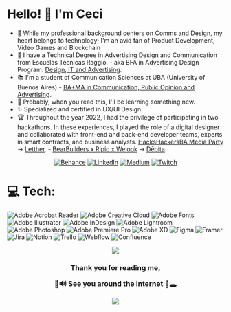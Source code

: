 <h1 align="lef">Hello! 👋 I'm Ceci</h1>

- 👩 While my professional background centers on Comms and Design, my heart belongs to technology; I'm an avid fan of Product Development, Video Games and Blockchain
- 🔭 I have a Technical Degree in Advertising Design and Communication from Escuelas Técnicas Raggio. - aka BFA in Advertising Design Program: [Design, IT and Advertising](https://drive.google.com/drive/folders/1Ed_pwjvrikjTlwdOh0LqkrYuWULnnvNZ?usp=sharing).
- 📚 I'm a student of Communication Sciences at UBA (University of Buenos Aires).- [BA+MA in Communication, Public Opinion and Advertising](https://www.uba.ar/internacionales/contenido.php?id=549&lang=en).
- 🌱 Probably, when you read this, I'll be learning something new.
- ✨ Specialized and certified in UX/UI Design.
- 🏆 Throughout the year 2022, I had the privilege of participating in two hackathons. In these experiences, I played the role of a digital designer and collaborated with front-end and back-end developer teams, experts in smart contracts, and business analysts.
[HacksHackersBA Media Party](https://twitter.com/HacksHackersBA) -> [Letther](https://twitter.com/lettherxyz). - [BearBuilders x Ripio x Welook](https://twitter.com/Bear_Builders) -> [Dēbita](https://twitter.com/DebitaFinance).


<div align="center">
  
[![Behance](https://img.shields.io/badge/Behance-1769ff?logo=behance&logoColor=white)](https://behance.net/ceciliavit) [![LinkedIn](https://img.shields.io/badge/LinkedIn-%230077B5.svg?logo=linkedin&logoColor=white)](https://linkedin.com/in/vcecilia) [![Medium](https://img.shields.io/badge/Medium-12100E?logo=medium&logoColor=white)](https://medium.com/@ceciliavit) [![Twitch](https://img.shields.io/badge/Twitch-%239146FF.svg?logo=Twitch&logoColor=white)](https://twitch.tv/chechu_lia) 

</div>

# 💻 Tech:
![Adobe Acrobat Reader](https://img.shields.io/badge/Adobe%20Acrobat%20Reader-EC1C24.svg?style=flat-square&logo=Adobe%20Acrobat%20Reader&logoColor=white) ![Adobe Creative Cloud](https://img.shields.io/badge/Adobe%20Creative%20Cloud-DA1F26.svg?style=flat-square&logo=Adobe%20Creative%20Cloud&logoColor=white) ![Adobe Fonts](https://img.shields.io/badge/Adobe%20Fonts-000B1D.svg?style=flat-square&logo=Adobe%20Fonts&logoColor=white) ![Adobe Illustrator](https://img.shields.io/badge/adobe%20illustrator-%23FF9A00.svg?style=flat-square&logo=adobe%20illustrator&logoColor=white) ![Adobe InDesign](https://img.shields.io/badge/Adobe%20InDesign-49021F?style=flat-square&logo=adobeindesign&logoColor=FF3366) ![Adobe Lightroom](https://img.shields.io/badge/Adobe%20Lightroom-31A8FF.svg?style=flat-square&logo=Adobe%20Lightroom&logoColor=white) ![Adobe Photoshop](https://img.shields.io/badge/adobe%20photoshop-%2331A8FF.svg?style=flat-square&logo=adobe%20photoshop&logoColor=white) ![Adobe Premiere Pro](https://img.shields.io/badge/Adobe%20Premiere%20Pro-9999FF.svg?style=flat-square&logo=Adobe%20Premiere%20Pro&logoColor=white) ![Adobe XD](https://img.shields.io/badge/Adobe%20XD-470137?style=flat-square&logo=Adobe%20XD&logoColor=#FF61F6) ![Figma](https://img.shields.io/badge/figma-%23F24E1E.svg?style=flat-square&logo=figma&logoColor=white) ![Framer](https://img.shields.io/badge/Framer-black?style=flat-square&logo=framer&logoColor=blue) ![Jira](https://img.shields.io/badge/jira-%230A0FFF.svg?style=flat-square&logo=jira&logoColor=white) ![Notion](https://img.shields.io/badge/Notion-%23000000.svg?style=flat-square&logo=notion&logoColor=white) ![Trello](https://img.shields.io/badge/Trello-%23026AA7.svg?style=flat-square&logo=Trello&logoColor=white) ![Webflow](https://img.shields.io/badge/Webflow-4353FF?style=flat-square&logo=webflow&logoColor=white) ![Confluence](https://img.shields.io/badge/confluence-%23172BF4.svg?style=flat-square&logo=confluence&logoColor=white)

<div align="center">

![](https://github-readme-stats.vercel.app/api/top-langs/?username=chechdebug&theme=dracula&hide_border=true&include_all_commits=false&count_private=false&layout=compact)
</div>


<h3 align="center"> Thank you for reading me,

🦇🔊 See you around the internet 🐇🕳️ </h3>

<div align="center">
  
[![](https://visitcount.itsvg.in/api?id=chechdebug&icon=7&color=12)](https://visitcount.itsvg.in)

</div>

